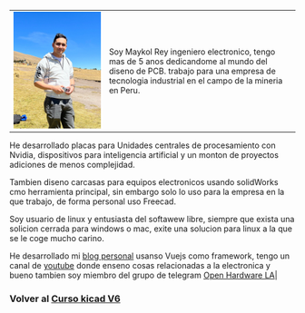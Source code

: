 



| | |
|--|--|
| ![](assets/poto_perfil.jpg)|Soy Maykol Rey ingeniero electronico, tengo mas de 5 anos dedicandome al mundo del diseno de PCB. trabajo para una empresa de tecnologia industrial en el campo de la mineria en Peru.

He desarrollado placas para Unidades centrales de procesamiento con Nvidia, dispositivos para inteligencia artificial y un monton de proyectos adiciones de menos complejidad.

Tambien diseno carcasas para equipos electronicos usando solidWorks cmo herramienta principal, sin embargo solo lo uso para la empresa en la que trabajo, de forma personal uso Freecad. 

Soy usuario de linux y entusiasta del softawew libre, siempre que exista una solicion cerrada para windows o mac, exite una solucion para linux a la que se le coge mucho carino.

He desarrollado mi [blog personal](https://maykolrey.com) usanso Vuejs como framework, tengo un canal de [youtube](https://www.youtube.com/channel/UCuCl93NjLSbGbJEF4IzGWRg) donde enseno cosas relacionadas a la electronica y bueno tambien soy miembro  del grupo de telegram [Open Hardware LA](https://t.me/openhardwarelatinoamerica)|

### Volver al [Curso kicad V6](Curso%20kicad%20V6.md)


